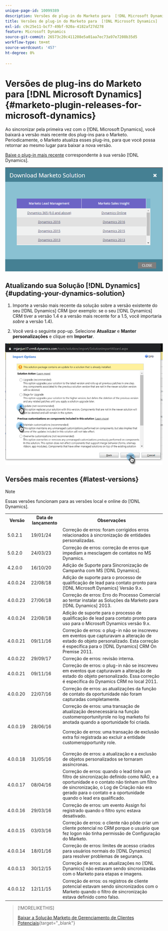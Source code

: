 ```yaml
---
unique-page-id: 10099389
description: Versões de plug-in do Marketo para  [!DNL Microsoft Dynamics]  - Documentação do Marketo - Documentação do produto
title: Versões de plug-in do Marketo para  [!DNL Microsoft Dynamics]
exl-id: c9c25e11-bcf7-49bf-920a-4182af27d278
feature: Microsoft Dynamics
source-git-commit: 26573c20c411208e5a01aa7ec73a97e7208b35d5
workflow-type: tm+mt
source-wordcount: '457'
ht-degree: 0%

---
```


# Versões de plug-ins do Marketo para [!DNL Microsoft Dynamics] {#marketo-plugin-releases-for-microsoft-dynamics}

Ao sincronizar pela primeira vez com o [!DNL Microsoft Dynamics], você baixará a versão mais recente dos plug-ins para o Marketo. Periodicamente, o Marketo atualiza esses plug-ins, para que você possa retornar ao mesmo lugar para baixar a nova versão.

[Baixe o plug-in mais recente](/help/marketo/product-docs/crm-sync/microsoft-dynamics-sync/sync-setup/download-the-marketo-lead-management-solution.md) correspondente à sua versão [!DNL Dynamics].

![](assets/marketo-plugin-releases-for-microsoft-dynamics-1.png)

## Atualizando sua Solução [!DNL Dynamics] {#updating-your-dynamics-solution}

1. Importe a versão mais recente da solução sobre a versão existente do seu [!DNL Dynamics] CRM (por exemplo: se o seu [!DNL Dynamics] CRM tiver a versão 1.4 e a versão mais recente for a 1.5, você importaria _sobre_ a versão 1.4).

1. Você verá o seguinte pop-up. Selecione **Atualizar** e **Manter personalizações** e clique em **Importar**.

![](assets/marketo-plugin-releases-for-microsoft-dynamics-2.png)

## Versões mais recentes {#latest-versions}

>[!NOTE]
>
>Essas versões funcionam para as versões local e online do [!DNL Dynamics].

<table>
 <tbody>
  <tr>
   <th style="width:15%">Versão</th>
   <th style="width:20%">Data de lançamento</th>
   <th style="width:65%">Observações</th>
  </tr>
  <tr>
   <td>5.0.2.1</td>
   <td>19/01/24</td>
   <td>Correção de erros: foram corrigidos erros relacionados à sincronização de entidades personalizadas.</td>
  </tr>
  <tr>
   <td>5.0.2.0</td>
   <td>24/03/23</td>
   <td>Correção de erros: correção de erros que impediam a mesclagem de contatos no MS Dynamics.</td>
  </tr>
  <tr>
   <td colspan="1">4.2.0.0</td>
   <td colspan="1">16/10/20</td>
   <td colspan="1">Adição de Suporte para Sincronização de Campanha com MS [!DNL Dynamics].</td>
  </tr>
  <tr>
   <td colspan="1">4.0.0.24</td>
   <td colspan="1">22/08/18</td>
   <td colspan="1">Adição de suporte para o processo de qualificação de lead para contato pronto para [!DNL Microsoft Dynamics] Versão 9.x.</td>
  </tr>
  <tr>
   <td colspan="1">4.0.0.23</td>
   <td colspan="1">27/06/18</td>
   <td colspan="1">Correção de erros: Erro do Processo Comercial ao tentar instalar as Soluções da Marketo para [!DNL Dynamics] 2013.</td>
  </tr>
  <tr>
   <td>4.0.0.24</td>
   <td>22/08/18</td>
   <td>Adição de suporte para o processo de qualificação de lead para contato pronto para uso para o Microsoft Dynamics versão 9.x.</td>
  </tr>
  <tr>
   <td colspan="1"><p>4.0.0.21</p></td>
   <td colspan="1">09/11/16</td>
   <td colspan="1">Correção de erros: o plug-in não se inscreveu em eventos que capturavam a alteração de estado do objeto personalizado. Esta correção é específica para o [!DNL Dynamics] CRM On Premise 2011. </td>
  </tr>
  <tr>
   <td>4.0.0.22</td>
   <td>29/09/17</td>
   <td>Correção de erros: revisão interna.</td>
  </tr>
  <tr>
   <td><p>4.0.0.21</p></td>
   <td>09/11/16</td>
   <td>Correção de erros: o plug-in não se inscreveu em eventos que capturavam a alteração de estado do objeto personalizado. Essa correção é específica do Dynamics CRM no local 2011.</td>
  </tr>
  <tr>
   <td>4.0.0.20</td>
   <td>22/07/16</td>
   <td>Correção de erros: as atualizações da função de contato da oportunidade não foram capturadas completamente.</td>
  </tr>
  <tr>
   <td>4.0.0.19</td>
   <td>28/06/16</td>
   <td>Correção de erros: uma transação de atualização desnecessária na função customeroportunityrole no log marketo foi anotada quando a oportunidade foi criada.<p>Correção de erros: uma transação de exclusão extra foi registrada ao excluir a entidade customeropportunity role.</td>
  </tr>
  <tr>
   <td>4.0.0.18</td>
   <td>31/05/16</td>
   <td>Correção de erros: a atualização e a exclusão de objetos personalizados se tornaram assíncronas.</td>
  </tr>
  <tr>
   <td>4.0.0.17</td>
   <td>08/04/16</td>
   <td>Correção de erros: quando o lead tinha um filtro de sincronização definido como NÃO, e a oportunidade e o contato não tinham um filtro de sincronização, o Log de Criação não era gerado para o contato e a oportunidade quando o lead era qualificado.</td>
  </tr>
  <tr>
   <td>4.0.0.16</td>
   <td>29/03/16</td>
   <td>Correção de erros: um evento Assign foi registrado quando o filtro sync estava desativado.</td>
  </tr>
  <tr>
   <td>4.0.0.15</td>
   <td>03/03/16</td>
   <td>Correção de erros: o cliente não pôde criar um cliente potencial no CRM porque o usuário que fez logon não tinha permissão de Configuração do Marketo.</td>
  </tr>
  <tr>
   <td colspan="1">4.0.0.14</td>
   <td colspan="1">18/01/16</td>
   <td colspan="1">Correção de erros: limites de acesso criados para usuários normais do [!DNL Dynamics] para resolver problemas de segurança.</td>
  </tr>
  <tr>
   <td colspan="1">4.0.0.13</td>
   <td colspan="1">30/12/15</td>
   <td>Correção de erros: as atualizações no [!DNL Dynamics] não estavam sendo sincronizadas com o Marketo para etapas e imagens.</td>
  </tr>
  <tr>
   <td>4.0.0.12</td>
   <td>12/11/15</td>
   <td>Correção de erros: os registros de cliente potencial estavam sendo sincronizados com o Marketo quando o filtro de sincronização estava definido como falso.</td>
  </tr>
 </tbody>
</table>

>[!MORELIKETHIS]
>
>[Baixar a Solução Marketo de Gerenciamento de Clientes Potenciais](/help/marketo/product-docs/crm-sync/microsoft-dynamics-sync/sync-setup/download-the-marketo-lead-management-solution.md){target="_blank"}
